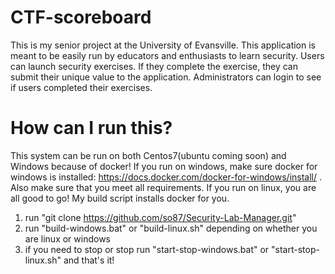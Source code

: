 # CTF-scoreboard
This is my senior project at the University of Evansville.  This application is meant to be easily run by educators and enthusiasts to learn security.  Users can launch security exercises.  If they complete the exercise, they can submit their unique value to the application.  Administrators can login to see if users completed their exercises.

# How can I run this?
This system can be run on both Centos7(ubuntu coming soon) and Windows because of docker!  If you run on windows, make sure docker for windows is installed: https://docs.docker.com/docker-for-windows/install/ . Also make sure that you meet all requirements.  If you run on linux, you are all good to go!  My build script installs docker for you.

1. run "git clone https://github.com/so87/Security-Lab-Manager.git"
2. run "build-windows.bat" or "build-linux.sh" depending on whether you are linux or windows
3. if you need to stop or stop run "start-stop-windows.bat" or "start-stop-linux.sh" and that's it!
